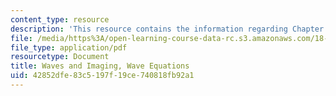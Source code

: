 ```yaml
---
content_type: resource
description: 'This resource contains the information regarding Chapter 1: Wave Equations.'
file: /media/https%3A/open-learning-course-data-rc.s3.amazonaws.com/18-325-topics-in-applied-mathematics-waves-and-imaging-fall-2015/42852dfe83c5197f19ce740818fb92a1_MIT18_325F15_Chapter1.pdf
file_type: application/pdf
resourcetype: Document
title: Waves and Imaging, Wave Equations
uid: 42852dfe-83c5-197f-19ce-740818fb92a1
---
```

